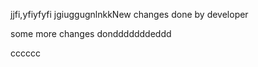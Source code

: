 jjfi,yfiyfyfi jgiuggugnlnkkNew changes done by developer

some more changes dondddddddeddd


cccccc

